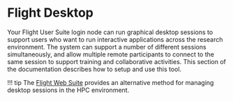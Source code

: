 # Flight Desktop

Your Flight User Suite login node can run graphical desktop sessions to support users who want to run interactive applications across the research environment. The system can support a number of different sessions simultaneously, and allow multiple remote participants to connect to the same session to support training and collaborative activities. This section of the documentation describes how to setup and use this tool.

!!! tip
    The [Flight Web Suite](../../flight-web-suite/desktop.md) provides an alternative method for managing desktop sessions in the HPC environment. 

